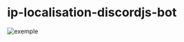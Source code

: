 # ip-localisation-discordjs-bot

![exemple](https://user-images.githubusercontent.com/74789785/137639470-c3711b24-3810-4b6e-bf26-fc4c6a8441e1.PNG)

